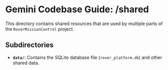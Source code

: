 # Gemini Codebase Guide: /shared

This directory contains shared resources that are used by multiple parts of the `RoverMissionControl` project.

## Subdirectories

- **`data/`**: Contains the SQLite database file (`rover_platform.db`) and other shared data.
